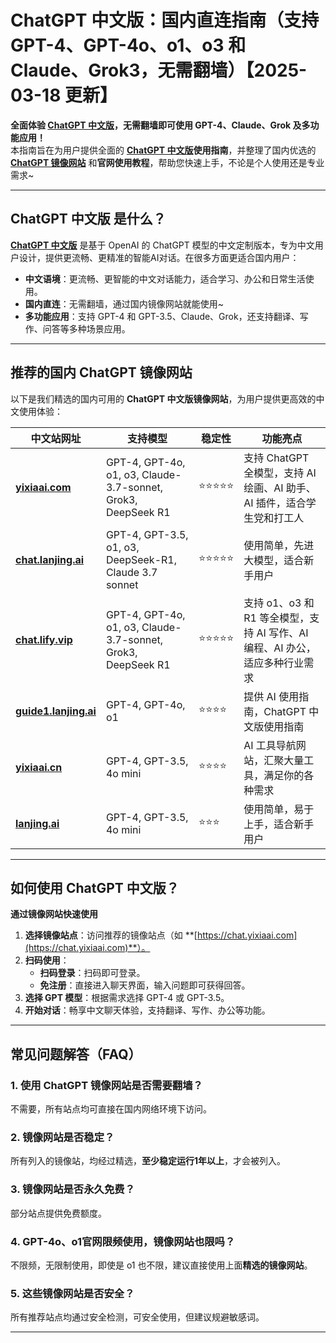 # ChatGPT 中文版：国内直连指南（支持 GPT-4、GPT-4o、o1、o3 和 Claude、Grok3，无需翻墙）【2025-03-18 更新】        

**全面体验 [ChatGPT 中文版](https://chat.yixiaai.com)，无需翻墙即可使用 GPT-4、Claude、Grok 及多功能应用！**   
本指南旨在为用户提供全面的 **[ChatGPT 中文版](https://chat.yixiaai.com)使用指南**，并整理了国内优选的 [**ChatGPT 镜像网站**](https://chat.yixiaai.com) 和**官网使用教程**，帮助您快速上手，不论是个人使用还是专业需求~

---

## ChatGPT 中文版 是什么？

[**ChatGPT 中文版**](https://chat.yixiaai.com) 是基于 OpenAI 的 ChatGPT 模型的中文定制版本，专为中文用户设计，提供更流畅、更精准的智能AI对话。在很多方面更适合国内用户：

- **中文语境**：更流畅、更智能的中文对话能力，适合学习、办公和日常生活使用。
- **国内直连**：无需翻墙，通过国内镜像网站就能使用~
- **多功能应用**：支持 GPT-4 和 GPT-3.5、Claude、Grok，还支持翻译、写作、问答等多种场景应用。

---

## 推荐的国内 ChatGPT 镜像网站

以下是我们精选的国内可用的 **ChatGPT 中文版镜像网站**，为用户提供更高效的中文使用体验：

| 中文站网址                           | 支持模型                                     | 稳定性 | 功能亮点                                                       |
|--------------------------------------|--------------------------------------------|--------|--------------------------------------------------------------|
| **[yixiaai.com](https://chat.yixiaai.com)**   | GPT-4, GPT-4o, o1, o3, Claude-3.7-sonnet, Grok3, DeepSeek R1 | ⭐⭐⭐⭐⭐  | 支持 ChatGPT 全模型，支持 AI 绘画、AI 助手、AI 插件，适合学生党和打工人   |
| **[chat.lanjing.ai](https://chat.lanjing.ai)**  | GPT-4, GPT-3.5, o1, o3, DeepSeek-R1, Claude 3.7 sonnet  | ⭐⭐⭐⭐⭐  | 使用简单，先进大模型，适合新手用户          |
| **[chat.lify.vip](https://www.yixiaai.com)**  | GPT-4, GPT-4o, o1, o3, Claude-3.7-sonnet, Grok3, DeepSeek R1 | ⭐⭐⭐⭐⭐  | 支持 o1、o3 和 R1 等全模型，支持 AI 写作、AI 编程、AI 办公，适应多种行业需求 |
| **[guide1.lanjing.ai](https://guide1.lanjing.ai)** | GPT-4, GPT-4o, o1                       | ⭐⭐⭐⭐   | 提供 AI 使用指南，ChatGPT 中文版使用指南                   |
| **[yixiaai.cn](https://yixiaai.cn)**          | GPT-4, GPT-3.5, 4o mini                 | ⭐⭐⭐⭐   | AI 工具导航网站，汇聚大量工具，满足你的各种需求               |
| **[lanjing.ai](https://lanjing.ai)**          | GPT-4, GPT-3.5, 4o mini                 | ⭐⭐⭐    | 使用简单，易于上手，适合新手用户                               |

---

## 如何使用 ChatGPT 中文版？

**通过镜像网站快速使用**

1. **选择镜像站点**：访问推荐的镜像站点（如 **[https://chat.yixiaai.com](https://chat.yixiaai.com)**）。
2. **扫码使用**：
   - **扫码登录**：扫码即可登录。
   - **免注册**：直接进入聊天界面，输入问题即可获得回答。
3. **选择 GPT 模型**：根据需求选择 GPT-4 或 GPT-3.5。
4. **开始对话**：畅享中文聊天体验，支持翻译、写作、办公等功能。

---

## 常见问题解答（FAQ）

### 1. 使用 ChatGPT 镜像网站是否需要翻墙？
不需要，所有站点均可直接在国内网络环境下访问。

### 2. 镜像网站是否稳定？
所有列入的镜像站，均经过精选，**至少稳定运行1年以上**，才会被列入。

### 3. 镜像网站是否永久免费？
部分站点提供免费额度。

### 4. GPT-4o、o1官网限频使用，镜像网站也限吗？
不限频，无限制使用，即使是 o1 也不限，建议直接使用上面**精选的镜像网站**。

### 5. 这些镜像网站是否安全？
所有推荐站点均通过安全检测，可安全使用，但建议规避敏感词。

---
